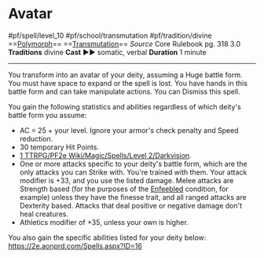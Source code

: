 # Avatar
#pf/spell/level_10 #pf/school/transmutation #pf/tradition/divine
==[Polymorph](../../../Traits/Polymorph.md)== ==[Transmutation](../../../Traits/Transmutation.md)==
*Source* Core Rulebook pg. 318 3.0
**Traditions** divine
**Cast** ►► somatic, verbal
**Duration** 1 minute

---
You transform into an avatar of your deity, assuming a Huge battle form. You must have space to expand or the spell is lost. You have hands in this battle form and can take manipulate actions. You can Dismiss this spell.

You gain the following statistics and abilities regardless of which deity's battle form you assume:
- AC = 25 + your level. Ignore your armor's check penalty and Speed reduction.
- 30 temporary Hit Points.
- [1 TTRPG/PF2e Wiki/Magic/Spells/Level 2/Darkvision](1%20TTRPG/PF2e%20Wiki/Magic/Spells/Level%202/Darkvision).
- One or more attacks specific to your deity's battle form, which are the only attacks you can Strike with. You're trained with them. Your attack modifier is +33, and you use the listed damage. Melee attacks are Strength based (for the purposes of the [Enfeebled](../../../Conditions/Enfeebled.md) condition, for example) unless they have the finesse trait, and all ranged attacks are Dexterity based. Attacks that deal positive or negative damage don't heal creatures.
- Athletics modifier of +35, unless your own is higher.

You also gain the specific abilities listed for your deity below:
https://2e.aonprd.com/Spells.aspx?ID=16